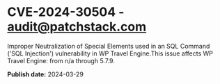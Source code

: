 # CVE-2024-30504 - audit@patchstack.com

Improper Neutralization of Special Elements used in an SQL Command ('SQL Injection') vulnerability in WP Travel Engine.This issue affects WP Travel Engine: from n/a through 5.7.9.



**Publish date:** 2024-03-29
